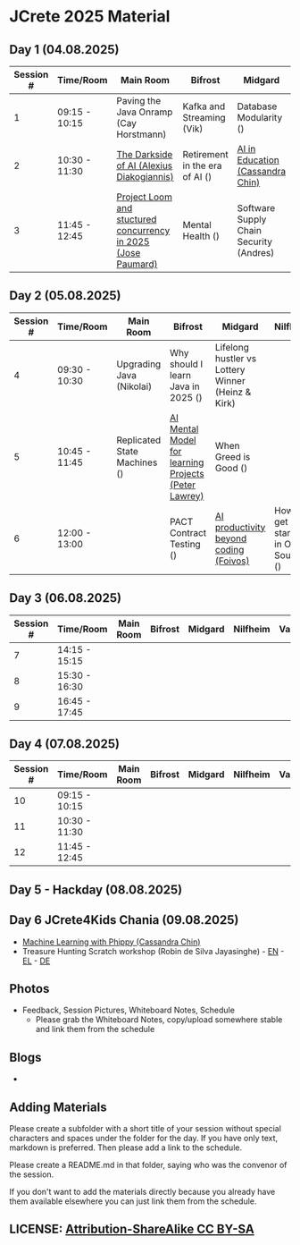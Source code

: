 # JCrete 2025 Material

## Day 1 (04.08.2025)

| Session # | Time/Room      | Main Room    | Bifrost  | Midgard | Nilfheim  | Valhalla   |   
|-----------|----------------|--------------|----------|-------- |-----------|------------|
| 1         | 09:15 - 10:15  | Paving the Java Onramp (Cay Horstmann)    |  Kafka and Streaming (Vik)  | Database Modularity () |           | Mindfulness for stress relief (Chair Yoga)    |
| 2         | 10:30 - 11:30  | [The Darkside of AI (Alexius Diakogiannis)](Day1/Session2/DarksideOfAI.md) |  Retirement in the era of AI ()  | [AI in Education (Cassandra Chin)](Day1/Session2/AI_in_Education.md)   | AI Tools to increase productivity (Mohammend) | Surviving the AI era (James) |
| 3         | 11:45 - 12:45  | [Project Loom and stuctured concurrency in 2025 (Jose Paumard)](Day1/Session3/StructuredConcurrency.md) |  Mental Health () | Software Supply Chain Security (Andres)      | Java and AI (Zoran) |  How AI shapes interviews (Anna) |
 
## Day 2 (05.08.2025)

| Session # | Time/Room      | Main Room    | Bifrost  | Midgard | Nilfheim  | Valhalla   |   
|-----------|----------------|--------------|----------|-------- |-----------|------------|
| 4         | 09:30 - 10:30  | Upgrading Java (Nikolai) | Why should I learn Java in 2025 () | Lifelong hustler vs Lottery Winner (Heinz & Kirk) |           |     -       |
| 5         | 10:45 - 11:45  | Replicated State Machines () | [AI Mental Model for learning Projects (Peter Lawrey)](Day2/Session2/AI_as_a_Learning_Tool.pdf) | When Greed is Good ()        |           |    -       |
| 6         | 12:00 - 13:00  |              | PACT Contract Testing () | [AI productivity beyond coding (Foivos)](Day2/Session3/AI_productivity_beyond_coding.md) | How to get started in Open Source ()          |      -      |

## Day 3 (06.08.2025)

| Session # | Time/Room      | Main Room    | Bifrost  | Midgard | Nilfheim  | Valhalla   |   
|-----------|----------------|--------------|----------|-------- |-----------|------------|
| 7         | 14:15 - 15:15  |              |          |         |           |            |
| 8         | 15:30 - 16:30  |              |          |         |           |            |
| 9         | 16:45 - 17:45  |              |          |         |           |            |

## Day 4 (07.08.2025)
| Session # | Time/Room      | Main Room    | Bifrost  | Midgard | Nilfheim  | Valhalla   |   
|-----------|----------------|--------------|----------|-------- |-----------|------------|
| 10        | 09:15 - 10:15  |              |          |         |           |            |
| 11        | 10:30 - 11:30  |              |          |         |           |            |
| 12        | 11:45 - 12:45  |              |          |         |           |            |

## Day 5 - Hackday (08.08.2025)


## Day 6 JCrete4Kids Chania (09.08.2025)
* [Machine Learning with Phippy (Cassandra Chin)](https://www.phippyai.com/gr/)
* Treasure Hunting Scratch workshop (Robin de Silva Jayasinghe) - [EN]() - [EL](JCrete4Kids/Treasure_Hunt_Scratch_EL.pdf) - [DE](JCrete4Kids/Schatz_Suche_Scratch_Aufgaben.pdf)

## Photos

* Feedback, Session Pictures, Whiteboard Notes, Schedule
    * Please grab the Whiteboard Notes, copy/upload somewhere stable and link them from the schedule

## Blogs

* 


## Adding Materials

Please create a subfolder with a short title of your session without special characters and spaces under the folder for the day. If you have only text, markdown is preferred. Then please add a link to the schedule.

Please create a README.md in that folder, saying who was the convenor of the session.

If you don't want to add the materials directly because you already have them available elsewhere you can just link them from the schedule.

## LICENSE:  [Attribution-ShareAlike CC BY-SA](https://creativecommons.org/licenses/)
